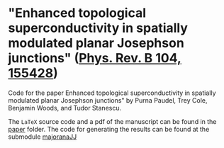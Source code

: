 # "Enhanced topological superconductivity in spatially modulated planar Josephson junctions" ([Phys. Rev. B 104, 155428](https://journals.aps.org/prb/abstract/10.1103/PhysRevB.104.155428))

Code for the paper Enhanced topological superconductivity in spatially modulated planar Josephson junctions" by Purna Paudel, Trey Cole, Benjamin Woods, and Tudor Stanescu. 

The `LaTeX` source code and a pdf of the manuscript can be found in the [paper](/paper) folder. The code for generating the results can be found at the submodule [majoranaJJ](/majoranaJJ)
